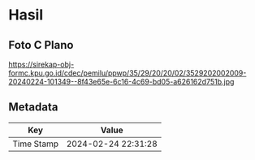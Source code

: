 # Hasil

## Foto C Plano

https://sirekap-obj-formc.kpu.go.id/cdec/pemilu/ppwp/35/29/20/20/02/3529202002009-20240224-101349--8f43e65e-6c16-4c69-bd05-a626162d751b.jpg


## Metadata

| Key        | Value               |
| ---------- | ------------------- |
| Time Stamp | 2024-02-24 22:31:28 |



